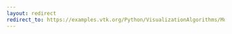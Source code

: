 ```yaml
---
layout: redirect
redirect_to: https://examples.vtk.org/Python/VisualizationAlgorithms/Motor/
---
```


